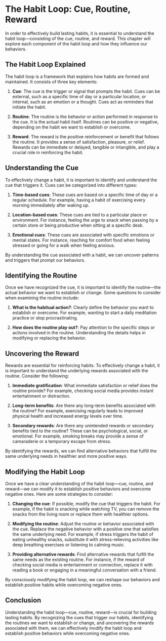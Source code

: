 # The Habit Loop: Cue, Routine, Reward

In order to effectively build lasting habits, it is essential to understand the habit loop—consisting of the cue, routine, and reward. This chapter will explore each component of the habit loop and how they influence our behaviors.

## The Habit Loop Explained

The habit loop is a framework that explains how habits are formed and maintained. It consists of three key elements:

1. **Cue**: The cue is the trigger or signal that prompts the habit. Cues can be external, such as a specific time of day or a particular location, or internal, such as an emotion or a thought. Cues act as reminders that initiate the habit.
    
2. **Routine**: The routine is the behavior or action performed in response to the cue. It is the actual habit itself. Routines can be positive or negative, depending on the habit we want to establish or overcome.
    
3. **Reward**: The reward is the positive reinforcement or benefit that follows the routine. It provides a sense of satisfaction, pleasure, or relief. Rewards can be immediate or delayed, tangible or intangible, and play a crucial role in reinforcing the habit.
    

## Understanding the Cue

To effectively change a habit, it is important to identify and understand the cue that triggers it. Cues can be categorized into different types:

1. **Time-based cues**: These cues are based on a specific time of day or a regular schedule. For example, having a habit of exercising every morning immediately after waking up.
    
2. **Location-based cues**: These cues are tied to a particular place or environment. For instance, feeling the urge to snack when passing by a certain store or being productive when sitting at a specific desk.
    
3. **Emotional cues**: These cues are associated with specific emotions or mental states. For instance, reaching for comfort food when feeling stressed or going for a walk when feeling anxious.
    

By understanding the cue associated with a habit, we can uncover patterns and triggers that prompt our behaviors.

## Identifying the Routine

Once we have recognized the cue, it is important to identify the routine—the actual behavior we want to establish or change. Some questions to consider when examining the routine include:

1. **What is the habitual action?**: Clearly define the behavior you want to establish or overcome. For example, wanting to start a daily meditation practice or stop procrastinating.
    
2. **How does the routine play out?**: Pay attention to the specific steps or actions involved in the routine. Understanding the details helps in modifying or replacing the behavior.
    

## Uncovering the Reward

Rewards are essential for reinforcing habits. To effectively change a habit, it is important to understand the underlying rewards associated with the routine. Consider the following:

1. **Immediate gratification**: What immediate satisfaction or relief does the routine provide? For example, checking social media provides instant entertainment or distraction.
    
2. **Long-term benefits**: Are there any long-term benefits associated with the routine? For example, exercising regularly leads to improved physical health and increased energy levels over time.
    
3. **Secondary rewards**: Are there any unintended rewards or secondary benefits tied to the routine? These can be psychological, social, or emotional. For example, smoking breaks may provide a sense of camaraderie or a temporary escape from stress.
    

By identifying the rewards, we can find alternative behaviors that fulfill the same underlying needs in healthier and more positive ways.

## Modifying the Habit Loop

Once we have a clear understanding of the habit loop—cue, routine, and reward—we can modify it to establish positive behaviors and overcome negative ones. Here are some strategies to consider:

1. **Changing the cue**: If possible, modify the cue that triggers the habit. For example, if the habit is snacking while watching TV, you can remove the snacks from the living room or replace them with healthier options.
    
2. **Modifying the routine**: Adjust the routine or behavior associated with the cue. Replace the negative behavior with a positive one that satisfies the same underlying need. For example, if stress triggers the habit of eating unhealthy snacks, substitute it with stress-relieving activities like deep breathing exercises or listening to calming music.
    
3. **Providing alternative rewards**: Find alternative rewards that fulfill the same needs as the existing routine. For instance, if the reward of checking social media is entertainment or connection, replace it with reading a book or engaging in a meaningful conversation with a friend.
    

By consciously modifying the habit loop, we can reshape our behaviors and establish positive habits while overcoming negative ones.

## Conclusion

Understanding the habit loop—cue, routine, reward—is crucial for building lasting habits. By recognizing the cues that trigger our habits, identifying the routines we want to establish or change, and uncovering the rewards associated with them, we can effectively modify the habit loop and establish positive behaviors while overcoming negative ones.
